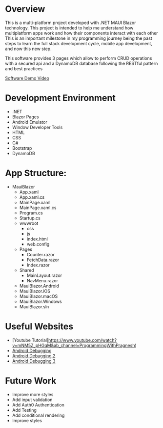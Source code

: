 ﻿# Overview

This is a multi-platform project developed with .NET MAUI Blazor technology. This project is intended to help me understand how multiplatform apps work and how their components interact with each other 
This is an important milestone in my programming journey being the past steps to learn the full stack development cycle, mobile app development, and now this new step. 

This software provides 3 pages which allow to perform CRUD operations with a secured api and a DynamoDB database following the RESTful pattern and best practices 

[Software Demo Video](https://youtu.be/qfsxVu5zzwU)

# Development Environment

- .NET
- Blazor Pages 
- Android Emulator 
- Window Developer Tools 
- HTML 
- CSS 
- C# 
- Bootstrap 
- DynamoDB

# App Structure: 
- MauiBlazor
  - App.xaml
  - App.xaml.cs
  - MainPage.xaml
  - MainPage.xaml.cs
  - Program.cs
  - Startup.cs
  - wwwroot
    - css
    - js
    - index.html
    - web.config
  - Pages
    - Counter.razor
    - FetchData.razor
    - Index.razor
  - Shared
    - MainLayout.razor
    - NavMenu.razor
  - MauiBlazor.Android
  - MauiBlazor.iOS
  - MauiBlazor.macOS
  - MauiBlazor.Windows
  - MauiBlazor.sln



# Useful Websites

- [Youtube Tutorial]https://www.youtube.com/watch?v=mNM5Z_pHGqM&ab_channel=ProgrammingWithPragnesh)
- [Android Debugging](https://stackoverflow.com/questions/71650449/error-launching-android-emulator-in-visual-studio-2022)
- [Android Debugging 2](https://stackoverflow.com/questions/55173004/targeting-sdk-android-q-results-in-failed-to-finalize-session-install-failed-i/55186445#55186445)
- [Android Debugging 3](https://learn.microsoft.com/en-us/xamarin/android/get-started/installation/android-emulator/troubleshooting?pivots=windows)

# Future Work
- Improve more styles
- Add input validation
- Add Auth0 Authentication 
- Add Testing
- Add conditional rendering 
- Improve styles 

